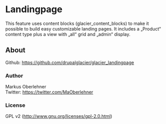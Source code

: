 # Landingpage
This feature uses content blocks (glacier_content_blocks) to make it possible to build easy customizable landing pages. It includes a „Product“ content type plus a view with „all“ grid and „admin“ display.

## About
Github: https://github.com/drupalglacier/glacier_landingpage

### Author
Markus Oberlehner  
Twitter: https://twitter.com/MaOberlehner

### License
GPL v2 (http://www.gnu.org/licenses/gpl-2.0.html)
